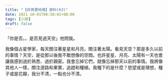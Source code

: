 ```yaml
---
title: "【非真實地場】資料(63)"
date: 2021-10-01T08:50:01+08:00
tags: [小說]
draft: false
---
```


「你是否。。是否見過天空」他問我。  

我像個占星學家，每天關注著星星和月亮，關注著太陽。看見天空？那是多久以前的事情？天空，是從那以後我不敢想像的空間。也許星星、月亮、太陽有一天也會讓我感到過於熟悉、過於親密。我會忘掉它們，就像忘掉那天以前的事情。我將像其他人一樣，關注道路和果實，追趕和種植。我種下的是什麼？慾望或是理想，種子或是花瓣，我分不清，一點也分不清。    